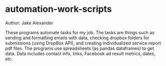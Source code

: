 # automation-work-scripts
Author: Jake Alexander

These programs automate tasks for my job. The tasks are things such as sending and formatting emails with data,
checking dropbox folders for submissions (using DropBox API), and creating individualized service report pdf files. The programs use spreadsheets (as
pandas dataframes) to get data. Data includes contact info, links, Facebook ad result metrics, dates, etc. 
